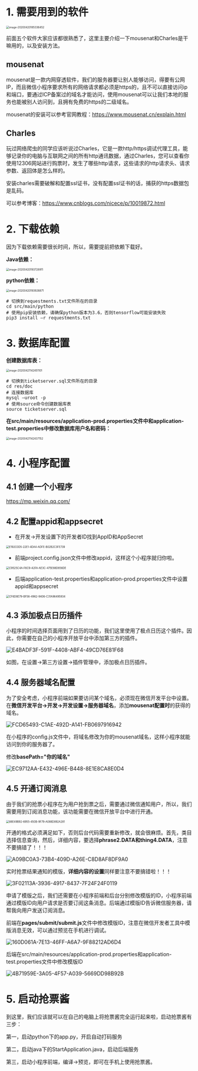 # 1. 需要用到的软件

<img src="https://tva1.sinaimg.cn/large/007S8ZIlgy1ge1enee0noj31500lknkj.jpg" alt="image-20200420185336452" style="zoom:50%;" />



前面五个软件大家应该都很熟悉了，这里主要介绍一下mousenat和Charles是干嘛用的，以及安装方法。

## mousenat

mousenat是一款内网穿透软件，我们的服务器要让别人能够访问，得要有公网IP，而且微信小程序要求所有的网络请求都必须是https的，且不可以直接访问ip和端口，要通过ICP备案过的域名才能访问，使用mousenat可以让我们本地的服务也能被别人访问到，且拥有免费的https的二级域名。

mousenat的安装可以参考官网教程：https://www.mousenat.cn/explain.html

## Charles

玩过网络爬虫的同学应该听说过Charles，它是一款http/https调试代理工具，能够记录你的电脑与互联网之间的所有http通讯数据，通过Charles，您可以查看你使用12306网站进行购票时，发生了哪些http请求，这些请求的http请求头、请求参数、返回体是怎么样的。

安装charles需要破解和配置ssl证书，没有配置ssl证书的话，捕获的https数据包是乱码。

可以参考博客：https://www.cnblogs.com/nicece/p/10019872.html

# 2. 下载依赖

因为下载依赖需要很长时间，所以，需要提前把依赖下载好。

**Java依赖：**

<img src="https://tva1.sinaimg.cn/large/007S8ZIlgy1ge0grt3q5nj30p60g0aew.jpg" alt="image-20200420193728911" style="zoom:50%;" />



**python依赖：**

<img src="https://tva1.sinaimg.cn/large/007S8ZIlgy1ge0gtv0g05j30js0fo0we.jpg" alt="image-20200420193926871" style="zoom:50%;" />

```shell
# 切换到requestments.txt文件所在的目录
cd src/main/python
# 使用pip安装依赖，请确保python版本为3.6，否则tensorflow可能安装失败
pip3 install –r requestments.txt
```

# 3. 数据库配置

**创建数据库表：**

<img src="https://tva1.sinaimg.cn/large/007S8ZIlgy1ge1dct4y8nj30gc07kwgj.jpg" alt="image-20200421142451101" style="zoom:50%;" />

```shell
# 切换到ticketserver.sql文件所在的目录
cd res/doc
# 连接数据库
mysql –uroot -p
# 使用source命令创建数据库表
source ticketserver.sql
```

**在src/main/resources/application-prod.properties文件中和application-test.properties中修改数据库用户名和密码：**

<img src="https://tva1.sinaimg.cn/large/007S8ZIlgy1ge1dclyqdkj30m00500wj.jpg" alt="image-20200421142437152" style="zoom:50%;" />

# 4. 小程序配置

## 4.1 创建一个小程序

https://mp.weixin.qq.com/



## 4.2 配置appid和appsecret

- 在开发->开发设置下的开发者ID找到AppID和AppSecret

<img src="https://tva1.sinaimg.cn/large/007S8ZIlgy1ge1dixgbxkj314k0n80uf.jpg" alt="E192C0D5-22E1-4DA4-ADFE-B02B2C3FE739" style="zoom:50%;" />

- 前端project.config.json文件中修改appid，这样这个小程序就归你啦。

<img src="https://tva1.sinaimg.cn/large/007S8ZIlgy1ge1dnbe9y6j30y40m4448.jpg" alt="C9525C4A-F6C9-42FA-AE3C-475E88D656DE" style="zoom:50%;" />

- 后端application-test.properties和application-prod.properties文件中设置appid和appsecret

<img src="https://tva1.sinaimg.cn/large/007S8ZIlgy1ge1dpcs3zoj30w805wabm.jpg" alt="CF6D8E79-BF56-4962-9406-C31A96495934" style="zoom:50%;" />

## 4.3 添加极点日历插件

小程序的时间选择页面用到了日历的功能，我们这里使用了极点日历这个插件。因此，你需要在自己的小程序开放平台中添加第三方的插件。

![E4BADF3F-591F-4408-ABF4-49CD76E81F68](https://tva1.sinaimg.cn/large/007S8ZIlgy1ge1drpn45tj31rw0n042d.jpg)

如图，在设置->第三方设置->插件管理中，添加极点日历插件。

## 4.4 服务器域名配置

为了安全考虑，小程序前端如果要访问某个域名，必须现在微信开发平台中设置。在**微信开发平台->开发->开发设置->服务器域名**，添加**mousenat配置时**的获得的域名。

![FCD65493-C1AE-492D-A141-FB0697916942](https://tva1.sinaimg.cn/large/007S8ZIlgy1ge1dvstb1fj31a00u07ah.jpg)

在小程序的config.js文件中，将域名修改为你的mousenat域名，这样小程序就能访问到你的服务器了。

修改**basePath="你的域名"**

![EC9712AA-E432-496E-B448-8E1E8CA8E0D4](https://tva1.sinaimg.cn/large/007S8ZIlgy1ge1envc1jbj30uy0u012t.jpg)



## 4.5 开通订阅消息

由于我们的抢票小程序在为用户抢到票之后，需要通过微信通知用户，所以，我们需要用到订阅消息功能，该功能需要在微信开放平台中进行开通。

<img src="https://tva1.sinaimg.cn/large/007S8ZIlgy1ge1e1nnmzpj31qm0qg0yu.jpg" alt="88E49B92-6955-450B-9F79-A088D892A281" style="zoom:50%;" />

开通的格式必须满足如下，否则后台代码需要重新修改，就会很麻烦。首先，类目选择信息查询，然后，详细内容，要选择**phrase2.DATA和thing4.DATA**，注意不要搞错了！！！

![A09BC0A3-73B4-409D-A26E-C8D8AF8DF9A0](https://tva1.sinaimg.cn/large/007S8ZIlgy1ge1e3n65akj31900ogq65.jpg)

实时抢票结果通知的模版，**详细内容的设置**同样要注意不要搞错啦！！！

![3F02113A-3936-4917-8437-7F24F24F0119](https://tva1.sinaimg.cn/large/007S8ZIlgy1ge1e5lz9v7j31ac0n8421.jpg)

申请了模版之后，我们还需要在小程序前端和后台分别修改模版的ID，小程序前端通过模版ID向用户请求是否要订阅这条消息。后端通过模版ID告诉微信服务器，请帮我向用户发送订阅消息。

前端在**pages/submit/submit.js**文件中修改模版ID，注意在微信开发者工具中模版消息无效，可以通过预览在手机进行调试。

![160D061A-7E13-46FF-A6A7-9F88212AD6D4](https://tva1.sinaimg.cn/large/007S8ZIlgy1ge1ea0xfm5j31iy0nwguf.jpg)



后端在src/main/resources/application-prod.properties和application-test.properties文件中修改模版ID

![4B71959E-3A05-4F57-A039-5669DD98B92B](https://tva1.sinaimg.cn/large/007S8ZIlgy1ge1ebt6nkgj31d604macl.jpg)



# 5. 启动抢票酱

到这里，我们应该就可以在自己的电脑上将抢票酱完全运行起来啦，启动抢票酱有三步：

第一，启动python下的app.py，开启自动打码服务

第二，启动java下的StartApplication.java，启动后端服务

第三，启动小程序前端，编译->预览，即可在手机上使用抢票酱。